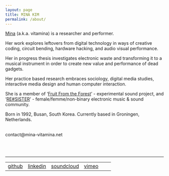 ```yaml
---
layout: page
title: MINA KIM
permalink: /about/
---
```



<a href="http://mina-vitamina.net/" target="blank">Mina</a> (a.k.a. vitamina) is a researcher and performer.<br>

Her work explores leftovers from digital technology in ways of creative coding, circuit bending, hardware hacking, and audio visual performance.<br>

Her in progress thesis investigates electronic waste and transforming it to a musical instrument in order to create new value and performance of dead gadgets.<br>

Her practice based research embraces sociology, digital media studies, interactive media design and human computer interaction.<br>

She is a member of ‘<a href="https://fruitfromtheforest.com/" target="blank">Fruit From the Forest</a>’ - experimental sound project, and ‘<a href="https://www.facebook.com/resister.worm/" target="blank">RE#SISTER</a>’ - female/femme/non-binary electronic music & sound community.<br>

Born in 1992, Busan, South Korea. Currently based in Groningen, Netherlands.
<br><br>


<!-- <address>
  <a href="mailto:lucid2713@gmail.com"><span class="icon email"></span>contact me</a>
</address> -->

<div id="email">contact@mina-vitamina.net</div>

<br/><br/>
<hr>
<table id="other_links">
<tr>
<td><a href="http://github.com/lucid2713" target="blank"><span class="icon github"></span>github</a></td>
<td><a href="https://www.linkedin.com/in/mina-kim-66b849156/" target="blank"><span class="icon linkedin"></span>linkedin</a></td>
<td><a href="https://soundcloud.com/mina-vitamina" target="blank"><span class="icon soundcloud"></span>soundcloud</a></td>
<td><a href="https://vimeo.com/vitamina" target="blank"><span class="icon vimeo"></span>vimeo</a></td>
<td><a href="https://www.facebook.com/mina.kim.vitamina" target="blank"><span class="icon facebook"></span></a></td>
<td><address><a href="mailto:lucid2713@gmail.com"><span class="icon email"></span></a></address></td>
</tr>
</table>
